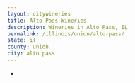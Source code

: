 ```yaml
---
layout: citywineries
title: Alto Pass Wineries
description: Wineries in Alto Pass, IL
permalink: /illinois/union/alto-pass/
state: il
county: union
city: alto pass
---
```

-
